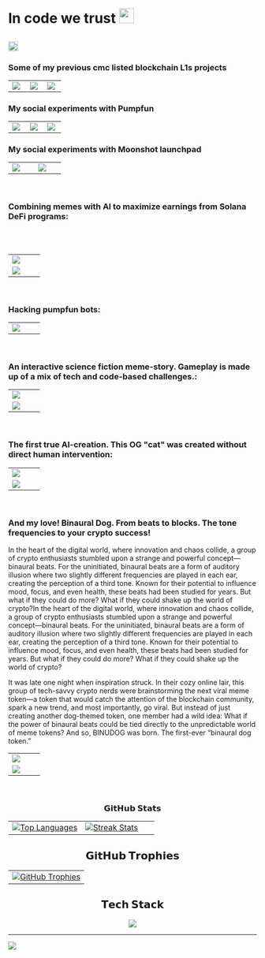 
# In code we trust <img src="https://i.ibb.co/8dbNJ60/200w.gif" width="30px">
<h2 align="left" style="vertical-align: middle;">
 <a href="https://wakatime.com/@freenetcoder"><img height="20" padding-left=20 src="https://wakatime.com/badge/user/6c66cc47-ce26-48cc-a555-22494865c546.svg" alt=""/></a>

</h2>

  
  <h3>Some of my previous cmc listed blockchain L1s projects</h3>
<table width="100%" align="center" border="0px">
  <tr>
    <td width="30%"><a href="https://coinmarketcap.com/currencies/grimm/" target=_blank><img src="https://raw.githubusercontent.com/freenetcoder/freenetcoder/main/grimm.png"></a>
    </td>
     <td width="30%"><a href="https://coinmarketcap.com/currencies/defis/" target=_blank><img src="https://raw.githubusercontent.com/freenetcoder/freenetcoder/main/defis.png"></a>
    </td>
     <td width="30%"><a href="https://coinmarketcap.com/currencies/zero-matic/" target=_blank><img src="https://raw.githubusercontent.com/freenetcoder/freenetcoder/main/zeromatic.png"></a>
    </td>
  </tr>
</table>

  <h3>My social experiments with Pumpfun</h3>
<table width="100%" align="center" border="0px">
  <tr>
    <td width="30%"><img src="https://raw.githubusercontent.com/freenetcoder/freenetcoder/refs/heads/main/new1.png">
    </td>
     <td width="30%"><img src="https://raw.githubusercontent.com/freenetcoder/freenetcoder/refs/heads/main/new2.png">
    </td>
        <td width="30%"><img src="https://raw.githubusercontent.com/freenetcoder/freenetcoder/refs/heads/main/new3.png">
    </td>

  </tr>
</table>

  <h3>My social experiments with Moonshot launchpad</h3>
<table width="100%" align="center" border="0px">
  <tr>
    <td width="30%"><a href="https://mevx.io/solana/HUA9mPb6MkFcPng92c7X2zJTnUt9LX876L2unqm3nR1s" target=_blank><img src="https://raw.githubusercontent.com/freenetcoder/freenetcoder/refs/heads/main/catnobi.png"></a>
    </td>
     <td width="30%"><a href="https://mevx.io/solana/5GSx3kqBGZ1qgmT8RTWBatohk2uwjN9x8eoLYEUkFPQr" target=_blank><img src="https://raw.githubusercontent.com/freenetcoder/freenetcoder/refs/heads/main/rex.png"></a>
    </td>

  </tr>
</table>
<br/>
  <h3>Combining memes with AI to maximize earnings from Solana DeFi programs:</h3>
  <table width="100%" align="center" border="0px">
  <tr>
    <td width="50%"><a href="https://skai9.net" target=_blank><img src="https://raw.githubusercontent.com/freenetcoder/freenetcoder/refs/heads/main/skai9.png"></a>
    </td>

  </tr>
<br/><br/>
  <tr>
    <td width="50%"><a href="https://skai9.net" target=_blank><img src="https://raw.githubusercontent.com/freenetcoder/freenetcoder/refs/heads/main/skai93.png"></a>
    </td>

  </tr>
</table>
<br/>
  <h3>Hacking pumpfun bots:</h3>
  
<table width="100%" align="center" border="0px">
  <tr>
    <td width="50%"><a href="https://www.catch22club.org/" target=_blank><img src="https://raw.githubusercontent.com/freenetcoder/freenetcoder/refs/heads/main/hack1.png"></a>
    </td>

  </tr>

</table>
<br/>
  <h3>An interactive science fiction meme-story. Gameplay is made up of a mix of tech and code-based challenges.:</h3>
  
<table width="100%" align="center" border="0px">
  <tr>
    <td width="50%"><a href="https://www.stacksatoshi.xyz" target=_blank><img src="https://raw.githubusercontent.com/freenetcoder/freenetcoder/refs/heads/main/stack2.png"></a>
    </td>

  </tr>

   <tr>
    <td width="50%"><a href="https://www.stacksatoshi.xyz" target=_blank><img src="https://raw.githubusercontent.com/freenetcoder/freenetcoder/refs/heads/main/stack3.png"></a>
    </td>

  </tr> 

</table>
<br/>
  <h3> The first true AI-creation. This OG "cat" was created without direct human intervention:</h3>
  
<table width="100%" align="center" border="0px">
  <tr>
    <td width="50%"><a href="https://www.aigicat.com/" target=_blank><img src="https://raw.githubusercontent.com/freenetcoder/freenetcoder/refs/heads/main/aigi1.png"></a>
    </td>

  </tr>

   <tr>
    <td width="50%"><a href="https://www.aigicat.com/" target=_blank><img src="https://raw.githubusercontent.com/freenetcoder/freenetcoder/refs/heads/main/aigi2.png"></a>
    </td>

  </tr> 

</table>

<br/>
  <h3> And my love! Binaural Dog. From beats to blocks. The tone frequencies to your crypto success!</h3>
  In the heart of the digital world, where innovation and chaos collide, a group of crypto enthusiasts stumbled upon a strange and powerful concept—binaural beats. For the uninitiated, binaural beats are a form of auditory illusion where two slightly different frequencies are played in each ear, creating the perception of a third tone. Known for their potential to influence mood, focus, and even health, these beats had been studied for years. But what if they could do more? What if they could shake up the world of crypto?In the heart of the digital world, where innovation and chaos collide, a group of crypto enthusiasts stumbled upon a strange and powerful concept—binaural beats. For the uninitiated, binaural beats are a form of auditory illusion where two slightly different frequencies are played in each ear, creating the perception of a third tone. Known for their potential to influence mood, focus, and even health, these beats had been studied for years. But what if they could do more? What if they could shake up the world of crypto?

It was late one night when inspiration struck. In their cozy online lair, this group of tech-savvy crypto nerds were brainstorming the next viral meme token—a token that would catch the attention of the blockchain community, spark a new trend, and most importantly, go viral. But instead of just creating another dog-themed token, one member had a wild idea: What if the power of binaural beats could be tied directly to the unpredictable world of meme tokens? And so, BINUDOG was born. The first-ever “binaural dog token.” 
  
<table width="100%" align="center" border="0px">
  <tr>
    <td width="50%"><a href="https://www.binauraldog.org/" target=_blank><img src="https://raw.githubusercontent.com/freenetcoder/freenetcoder/refs/heads/main/binu1.png"></a>
    </td>

  </tr>

   <tr>
    <td width="50%"><a href="https://www.binauraldog.org/" target=_blank><img src="https://raw.githubusercontent.com/freenetcoder/freenetcoder/refs/heads/main/binu2.png"></a>
    </td>

  </tr> 

</table>

<br/>
<h3 align="center">𝗚𝗶𝘁𝗛𝘂𝗯 𝗦𝘁𝗮𝘁𝘀</h3>

<table width="100%" align="center">
  <tr>
    <td width="50%">
        <a href="https://github.com/freenetcoder">
          <picture>
            <source media="(prefers-color-scheme: dark)" srcset="https://github-readme-stats.vercel.app/api/top-langs/?username=freenetcoder&layout=compact&hide_border=true&theme=radical&langs_count=10" />
            <source media="(prefers-color-scheme: light)" srcset="https://github-readme-stats.vercel.app/api/top-langs/?username=freenetcoder&layout=compact&langs_count=10&hide_border=true" />
            <img align="center" src="https://github-readme-stats.vercel.app/api/top-langs/?username=freenetcoder&layout=compact&hide_border=true&theme=radical&langs_count=10" alt="Top Languages" />
          </picture>
        </a>
    </td>
    <td width="50%">
        <a href="https://github.com/freenetcoder">
          <picture>
            <source media="(prefers-color-scheme: dark)" srcset="https://github-readme-streak-stats-seven-psi.vercel.app?user=freenetcoder&hide_border=true&theme=radical" />
            <source media="(prefers-color-scheme: light)" srcset="https://github-readme-streak-stats-seven-psi.vercel.app?user=freenetcoder&hide_border=true" />
            <img align="center" src="https://github-readme-streak-stats-seven-psi.vercel.app?user=freenetcoder&hide_border=true&theme=radical" alt="Streak Stats" />
          </picture>
        </a>
    </td>
  </tr>
</table>

<h2 align="center">𝗚𝗶𝘁𝗛𝘂𝗯 𝗧𝗿𝗼𝗽𝗵𝗶𝗲𝘀</h2>

<table width="100%" align="center">
  <tr>
    <td align="center">
        <a href="https://github.com/ryo-ma/github-profile-trophy">
          <picture>
            <source media="(prefers-color-scheme: dark)" srcset="https://github-profile-trophy.vercel.app/?username=freenetcoder&hide_border=true&theme=radical&no-frame=true&no-bg=false&margin-w=4&row=1" />
            <source media="(prefers-color-scheme: light)" srcset="https://github-profile-trophy.vercel.app/?username=freenetcoder&no-frame=true&no-bg=false&margin-w=4&row=1&hide_border=true" />
            <img alt="GitHub Trophies" src="https://github-profile-trophy.vercel.app/?username=freenetcoder&hide_border=true&theme=radical&no-frame=true&no-bg=false&margin-w=4&row=1" />
          </picture>
        <a/>
    </td>
  </tr>
</table>

<h2 align="center">𝗧𝗲𝗰𝗵 𝗦𝘁𝗮𝗰𝗸</h2>

<div align="center">
  <a href="https://skillicons.dev">
    <img src="https://skillicons.dev/icons?i=aiscript,cmake,codepen,css,debian,discord,docker,electron,elixir,gatsby,github,gitlab,go,ipfs,java,js,kali,linux,mysql,mongodb,nix,nodejs,npm,php,py,qt,react,redhat,redis,remix,rust,solidity,tailwind,ts,ubuntu,unity,vercel,vim,vscode,vue,webpack,yarn" />

  </a>
</div>

<hr>

<!-- yhype Installation -->
![](https://hit.yhype.me/github/profile?user_id=138437760)
